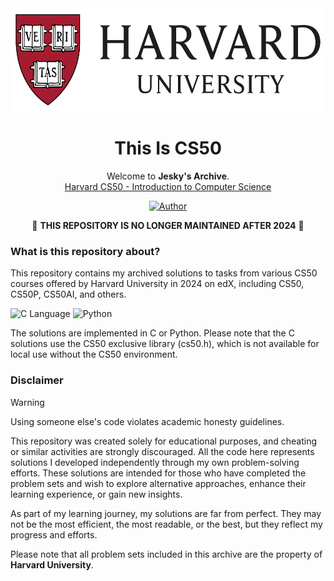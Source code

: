<div align="center">
  <div style="background-color: #fff; border-radius: 0.5rem">
  <a href="https://github.com/fransjesky/sinclair">
    <img src="resources/harvard.png" alt="harvard" width="600" height="165">
  </a>
  </div>
  <p align="center">
  <h1>This Is CS50</h1>
  Welcome to <strong>Jesky's Archive</strong>.
    <br />
    <a href="https://www.edx.org/learn/computer-science/harvard-university-cs50-s-introduction-to-computer-science">Harvard CS50 - Introduction to Computer Science</a>
  </p>

[![Author](https://img.shields.io/badge/author-Frans%20Jesky-lightgrey.svg?style=flat&color=%23673ab7)](https://github.com/fransjesky)

🚧 <strong>THIS REPOSITORY IS NO LONGER MAINTAINED AFTER 2024</strong> 🚧
</div>

### What is this repository about?

This repository contains my archived solutions to tasks from various CS50 courses offered by Harvard University in 2024 on edX, including CS50, CS50P, CS50AI, and others.

![C Language](https://img.shields.io/badge/CLang-logo?style=flat&logo=c&logoColor=white&labelColor=grey&color=%233178C6)
![Python](https://img.shields.io/badge/Python-logo?style=flat&logo=python&logoColor=white&labelColor=grey&color=%23ffe873)

The solutions are implemented in C or Python. Please note that the C solutions use the CS50 exclusive library (cs50.h), which is not available for local use without the CS50 environment.

### Disclaimer

> [!WARNING]  
> Using someone else's code violates academic honesty guidelines.

This repository was created solely for educational purposes, and cheating or similar activities are strongly discouraged. All the code here represents solutions I developed independently through my own problem-solving efforts. These solutions are intended for those who have completed the problem sets and wish to explore alternative approaches, enhance their learning experience, or gain new insights.

As part of my learning journey, my solutions are far from perfect. They may not be the most efficient, the most readable, or the best, but they reflect my progress and efforts.

Please note that all problem sets included in this archive are the property of <strong>Harvard University</strong>.